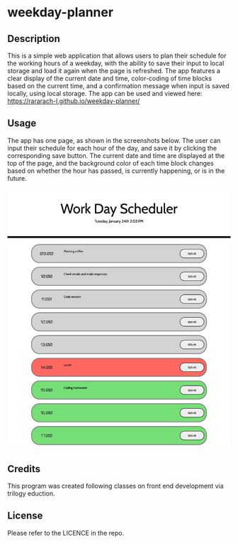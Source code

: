 # weekday-planner

## Description
This is a simple web application that allows users to plan their schedule for the working hours of a weekday, with the ability to save their input to local storage and load it again when the page is refreshed. The app features a clear display of the current date and time, color-coding of time blocks based on the current time, and a confirmation message when input is saved locally, using local storage. The app can be used and viewed here: https://rararach-l.github.io/weekday-planner/

## Usage 
The app has one page, as shown in the screenshots below. The user can input their schedule for each hour of the day, and save it by clicking the corresponding save button. The current date and time are displayed at the top of the page, and the background color of each time block changes based on whether the hour has passed, is currently happening, or is in the future.

![](assets/images/rararach-l.github.io_weekday-planner_.png)

## Credits
This program was created following classes on front end development via trilogy eduction.

## License
Please refer to the LICENCE in the repo.
